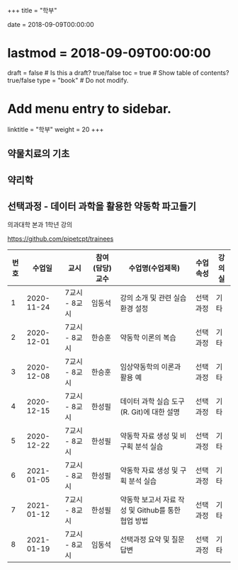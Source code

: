 +++
title = "학부"

date = 2018-09-09T00:00:00
# lastmod = 2018-09-09T00:00:00

draft = false  # Is this a draft? true/false
toc = true  # Show table of contents? true/false
type = "book"  # Do not modify.

# Add menu entry to sidebar.
linktitle = "학부"
weight = 20
+++

## 약물치료의 기초

## 약리학

## 선택과정 - 데이터 과학을 활용한 약동학 파고들기

의과대학 본과 1학년 강의

<https://github.com/pipetcpt/trainees>

번호 | 수업일 | 교시 | 참여(담당)교수 | 수업명(수업제목) | 수업속성 | 강의실
-- | -- | -- | -- | -- | -- | --
1 | 2020-11-24 | 7교시 - 8교시 | 임동석 | 강의 소개 및 관련 실습 환경 설정 | 선택과정 | 기타
2 | 2020-12-01 | 7교시 - 8교시 | 한승훈 | 약동학 이론의 복습 | 선택과정 | 기타
3 | 2020-12-08 | 7교시 - 8교시 | 한승훈 | 임상약동학의 이론과 활용 예 | 선택과정 | 기타
4 | 2020-12-15 | 7교시 - 8교시 | 한성필 | 데이터 과학 실습 도구(R. Git)에 대한 설명 | 선택과정 | 기타
5 | 2020-12-22 | 7교시 - 8교시 | 한성필 | 약동학 자료 생성 및 비구획 분석 실습 | 선택과정 | 기타
6 | 2021-01-05 | 7교시 - 8교시 | 한성필 | 약동학 자료 생성 및 구획 분석 실습 | 선택과정 | 기타
7 | 2021-01-12 | 7교시 - 8교시 | 한성필 | 약동학 보고서 자료 작성 및 Github를 통한 협업 방법 | 선택과정 | 기타
8 | 2021-01-19 | 7교시 - 8교시 | 임동석 | 선택과정 요약 및 질문 답변 | 선택과정 | 기타



